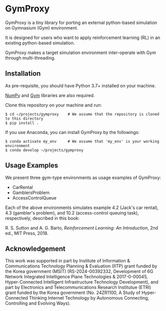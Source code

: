 # GymProxy

GymProxy is a tiny library for porting an external python-based simulation on Gymnasium (Gym) environment. 

It is designed for users who want to apply reinforcement learning (RL) in an existing python-based simulation. 

GymProxy makes a target simulation environment inter-operate with Gym through multi-threading.   

## Installation

As pre-requisite, you should have Python 3.7+ installed on your machine. 

[NumPy](https://numpy.org) and [Gym]([https://gymnasium.farama.org/) libraries are also required.    

Clone this repository on your machine and run:    

    $ cd ~/projects/gymproxy    # We assume that the repository is cloned to this directory
    $ pip install .

If you use Anaconda, you can install GymProxy by the followings:

    $ conda activate my_env     # We assume that 'my_env' is your working environment 
    $ conda develop ~/projects/gymproxy    

## Usage Examples

We present three gym-type environments as usage examples of GymProxy: 
- CarRental
- GamblersProblem
- AccessControlQueue

Each of the above environments simulates example 4.2 (Jack's car rental), 4.3 (gambler's problem), and 10.2 (access-control queuing task), respectively, described in this book:   

R. S. Sutton and A. G. Barto, *Reinforcement Learning: An Introduction*, 2nd ed., MIT Press, 2018. 

## Acknowledgement

This work was supported in part by Institute of Information & Communications Technology Planning & Evaluation (IITP) grant funded by the Korea government (MSIT) (RS-2024-00392332, Development of 6G Network Integrated Intelligence Plane Technologies & 2017-0-00045, Hyper-Connected Intelligent Infrastructure Technology Development), and part by Electronics and Telecommunications Research Institutue (ETRI) grant funded by the Korea government (No. 24ZR1100, A Study of Hyper-Connected Thinking Internet Technology by Autonomous Connecting, Controlling and Evolving Ways).
